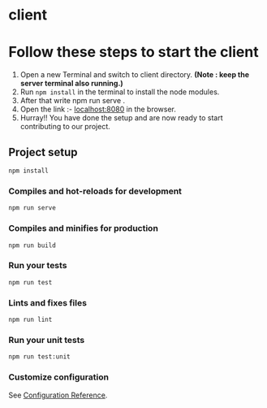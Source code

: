 # client

# Follow these steps to start the client
 1. Open a new Terminal and switch to client directory.   **(Note : keep the server terminal also running.)**</br>
 2. Run <code>npm install</code> in the terminal to install the node modules.</br>
 3. After that write </code>npm run serve</code> .</br>
 4. Open the link :- [localhost:8080](https://localhost:8080) in the browser.</br>
 5. Hurray!! You have done the setup and are now ready to start contributing to our project.

## Project setup
```
npm install 
```

### Compiles and hot-reloads for development
```
npm run serve
```

### Compiles and minifies for production
```
npm run build
```

### Run your tests
```
npm run test
```

### Lints and fixes files
```
npm run lint
```

### Run your unit tests
```
npm run test:unit
```

### Customize configuration
See [Configuration Reference](https://cli.vuejs.org/config/).



